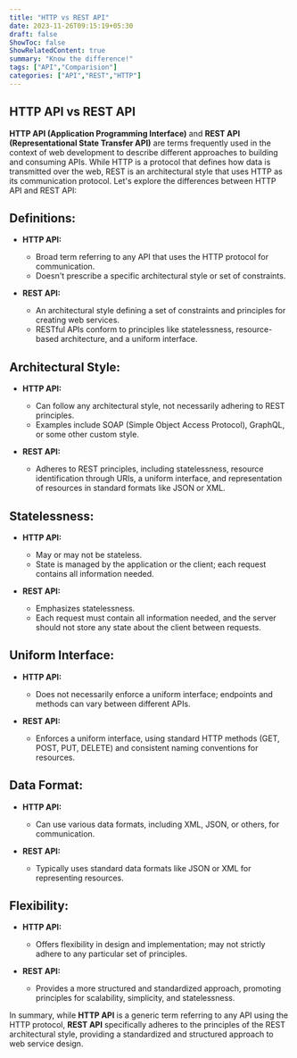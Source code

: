 ```yaml
---
title: "HTTP vs REST API"
date: 2023-11-26T09:15:19+05:30
draft: false
ShowToc: false
ShowRelatedContent: true
summary: "Know the difference!"
tags: ["API","Comparision"]
categories: ["API","REST","HTTP"]
---
```


## HTTP API vs REST API

**HTTP API (Application Programming Interface)** and **REST API (Representational State Transfer API)** are terms frequently used in the context of web development to describe different approaches to building and consuming APIs. While HTTP is a protocol that defines how data is transmitted over the web, REST is an architectural style that uses HTTP as its communication protocol. Let's explore the differences between HTTP API and REST API:

## Definitions:

- **HTTP API:**
  - Broad term referring to any API that uses the HTTP protocol for communication.
  - Doesn't prescribe a specific architectural style or set of constraints.

- **REST API:**
  - An architectural style defining a set of constraints and principles for creating web services.
  - RESTful APIs conform to principles like statelessness, resource-based architecture, and a uniform interface.

## Architectural Style:

- **HTTP API:**
  - Can follow any architectural style, not necessarily adhering to REST principles.
  - Examples include SOAP (Simple Object Access Protocol), GraphQL, or some other custom style.

- **REST API:**
  - Adheres to REST principles, including statelessness, resource identification through URIs, a uniform interface, and representation of resources in standard formats like JSON or XML.

## Statelessness:

- **HTTP API:**
  - May or may not be stateless.
  - State is managed by the application or the client; each request contains all information needed.

- **REST API:**
  - Emphasizes statelessness.
  - Each request must contain all information needed, and the server should not store any state about the client between requests.

## Uniform Interface:

- **HTTP API:**
  - Does not necessarily enforce a uniform interface; endpoints and methods can vary between different APIs.

- **REST API:**
  - Enforces a uniform interface, using standard HTTP methods (GET, POST, PUT, DELETE) and consistent naming conventions for resources.

## Data Format:

- **HTTP API:**
  - Can use various data formats, including XML, JSON, or others, for communication.

- **REST API:**
  - Typically uses standard data formats like JSON or XML for representing resources.

## Flexibility:

- **HTTP API:**
  - Offers flexibility in design and implementation; may not strictly adhere to any particular set of principles.

- **REST API:**
  - Provides a more structured and standardized approach, promoting principles for scalability, simplicity, and statelessness.

In summary, while **HTTP API** is a generic term referring to any API using the HTTP protocol, **REST API** specifically adheres to the principles of the REST architectural style, providing a standardized and structured approach to web service design.
